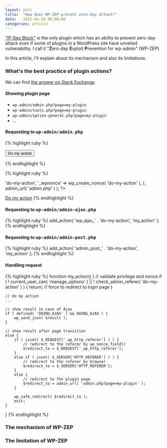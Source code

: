 ```yaml
---
layout: post
title:  "How does WP-ZEP prevent zero-day attack?"
date:   2015-04-19 00:00:00
categories: article
---
```


["IP Geo Block"][IP-Geo-Block] is the only plugin which has an ability to 
prevent zero-day attack even if some of plugins in a WordPress site have 
unveiled vulnerability. I call it "**Z**ero-day **E**xploit **P**revention 
for wp-admin" (WP-ZEP).

In this article, I'll explain about its mechanism and also its limitations.
<!--more-->

### What's the best practice of plugin actions? ###

We can find [the answer on Stack Exchange][Stack-Exchange].

#### Showing plugin page ####

* `wp-admin/admin.php?page=my-plugin`
* `wp-admin/tools.php?page=my-plugin`
* `wp-admin/option-general.php?page=my-plugin`
* &hellip;

#### Requesting to <samp>wp-admin/admin.php</samp> ####

{% highlight ruby %}
<?php
add_action( 'admin_action_' . 'do-my-action', 'my_action' );
?>
<form method="post" action="<?php echo admin_url( 'admin.php' ); ?>">
    <?php wp_nonce_field( 'do-my-action' ); ?>
    <input type="hidden" name="action" value="do-my-action">
    <input type="submit" value="Do my action" class="button">
</form>
{% endhighlight %}

{% highlight ruby %}
<?php
$link = add_query_arg(
    array(
        'action' => 'do-my-action',
        '_wpnonce' => wp_create_nonce( 'do-my-action' ),
    ),
    admin_url( 'admin.php' )
);
?>
<a href="<?php echo esc_url( $link ); ?>">Do my action</a>
{% endhighlight %}

#### Requesting to <samp>wp-admin/admin-ajax.php</samp> ####

{% highlight ruby %}
add_action( 'wp_ajax_' . 'do-my-action', 'my_action' );
{% endhighlight %}

#### Requesting to <samp>wp-admin/admin-post.php</samp> ####

{% highlight ruby %}
add_action( 'admin_post_' . 'do-my-action', 'my_action' );
{% endhighlight %}

#### Handling request ####

{% highlight ruby %}
function my_action() {
    // validate privilege and nonce
    if ( ! current_user_can( 'manage_options' ) ||
         ! check_admin_referer( 'do-my-action' ) ) {
        return; // force to redirect to login page
    }
 
    // do my action
    ...
 
    // show result in case of Ajax
    if ( defined( 'DOING_AJAX' ) && DOING_AJAX ) {
        wp_send_json( $result );
    }
 
    // show result after page transition
    else {
        if ( isset( $_REQUEST['_wp_http_referer'] ) ) {
            // redirect to the referer by wp_nonce_field()
            $redirect_to = $_REQUEST['_wp_http_referer'];
        }
        else if ( isset( $_SERVER['HTTP_REFERER'] ) ) {
            // redirect to the referer by browser
            $redirect_to = $_SERVER['HTTP_REFERER'];
        }
        else {
            // redirect to the plugin page
            $redirect_to = admin_url( 'admin.php?page=my-plugin' );
        }
 
        wp_safe_redirect( $redirect_to );
        exit;
    }
}
{% endhighlight %}

### The mechanism of WP-ZEP ###

### The limitation of WP-ZEP ###

[IP-Geo-Block]: https://wordpress.org/plugins/ip-geo-block/ "WordPress &#8250; IP Geo Block &laquo; WordPress Plugins"
[Stack-Exchange]: http://wordpress.stackexchange.com/questions/10500/how-do-i-best-handle-custom-plugin-page-actions "wp admin - How do i best handle custom plugin page actions? - WordPress Development Stack Exchange"
